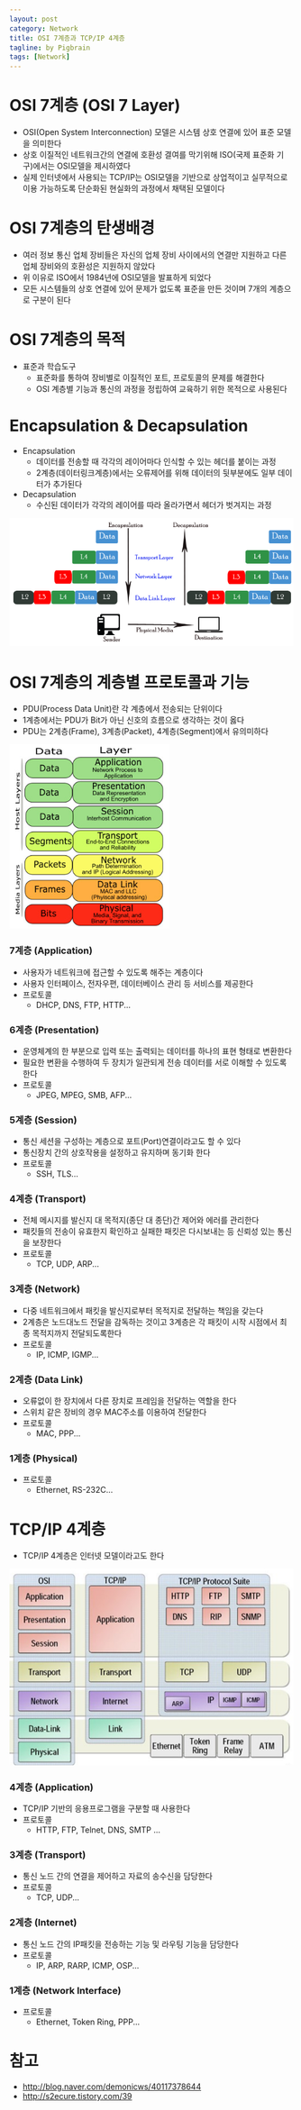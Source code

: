 ```yaml
---
layout: post
category: Network
title: OSI 7계층과 TCP/IP 4계층
tagline: by Pigbrain
tags: [Network]
---
```


<!--more-->

# OSI 7계층 (OSI 7 Layer)
* OSI(Open System Interconnection) 모델은 시스템 상호 연결에 있어 표준 모델을 의미한다  
* 상호 이질적인 네트워크간의 연결에 호환성 결여를 막기위해 ISO(국제 표준화 기구)에서는 OSI모델을 제시하였다  
* 실제 인터넷에서 사용되는 TCP/IP는 OSI모델을 기반으로 상업적이고 실무적으로 이용 가능하도록 단순화된 현실화의 과정에서 채택된 모델이다  
 
# OSI 7계층의 탄생배경  
* 여러 정보 통신 업체 장비들은 자신의 업체 장비 사이에서의 연결만 지원하고 다른 업체 장비와의 호환성은 지원하지 않았다  
* 위 이유로 ISO에서 1984년에 OSI모델을 발표하게 되었다  
* 모든 시스템들의 상호 연결에 있어 문제가 없도록 표준을 만든 것이며 7개의 계층으로 구분이 된다  

# OSI 7계층의 목적  
* 표준과 학습도구  
	* 표준화를 통하여 장비별로 이질적인 포트, 프로토콜의 문제를 해결한다  
	* OSI 계층별 기능과 통신의 과정을 정립하여 교육하기 위한 목적으로 사용된다    
  
# Encapsulation & Decapsulation  
* Encapsulation  
	* 데이터를 전송할 때 각각의 레이어마다 인식할 수 있는 헤더를 붙이는 과정  
	* 2계층(데이터링크계층)에서는 오류제어를 위해 데이터의 뒷부분에도 일부 데이터가 추가된다  
* Decapsulation  
	* 수신된 데이터가 각각의 레이어를 따라 올라가면서 헤더가 벗겨지는 과정  
  
<img src="/assets/themes/Snail/img/Network/OSI7/capsulation.png" alt="">    
  
# OSI 7계층의 계층별 프로토콜과 기능  
* PDU(Process Data Unit)란 각 계층에서 전송되는 단위이다  
* 1계층에서는 PDU가 Bit가 아닌 신호의 흐름으로 생각하는 것이 옳다    
* PDU는 2계층(Frame), 3계층(Packet), 4계층(Segment)에서 유의미하다  
  
<img src="/assets/themes/Snail/img/Network/OSI7/pdu.png" alt="">    
  
  
### 7계층 (Application)  
* 사용자가 네트워크에 접근할 수 있도록 해주는 계층이다  
* 사용자 인터페이스, 전자우편, 데이터베이스 관리 등 서비스를 제공한다  
* 프로토콜  
	* DHCP, DNS, FTP, HTTP...  
### 6계층 (Presentation)  
* 운영체계의 한 부분으로 입력 또는 출력되는 데이터를 하나의 표현 형태로 변환한다  
* 필요한 변환을 수행하여 두 장치가 일관되게 전송 데이터를 서로 이해할 수 있도록 한다  
* 프로토콜  
	* JPEG, MPEG, SMB, AFP...  
### 5계층 (Session)  
* 통신 세션을 구성하는 계층으로 포트(Port)연결이라고도 할 수 있다  
* 통신장치 간의 상호작용을 설정하고 유지하며 동기화 한다  
* 프로토콜  
	* SSH, TLS...  
### 4계층 (Transport)  
* 전체 메시지를 발신지 대 목적지(종단 대 종단)간 제어와 에러를 관리한다  
* 패킷들의 전송이 유효한지 확인하고 실패한 패킷은 다시보내는 등 신뢰성 있는 통신을 보장한다  
* 프로토콜  
	* TCP, UDP, ARP...  
### 3계층 (Network)  
* 다중 네트워크에서 패킷을 발신지로부터 목적지로 전달하는 책임을 갖는다  
* 2계층은 노드대노드 전달을 감독하는 것이고 3계층은 각 패킷이 시작 시점에서 최종 목적지까지 전달되도록한다  
* 프로토콜  
	* IP, ICMP, IGMP...  
### 2계층 (Data Link)  
* 오류없이 한 장치에서 다른 장치로 프레임을 전달하는 역할을 한다  
* 스위치 같은 장비의 경우 MAC주소를 이용하여 전달한다  
* 프로토콜  
	* MAC, PPP...  
### 1계층 (Physical)  
* 프로토콜  
	* Ethernet, RS-232C...  
  
# TCP/IP 4계층  
* TCP/IP 4계층은 인터넷 모델이라고도 한다  
  
<img src="/assets/themes/Snail/img/Network/OSI7/tcpip4.png" alt="">    
  
### 4계층 (Application)  
* TCP/IP 기반의 응용프로그램을 구분할 때 사용한다  
* 프로토콜  
	* HTTP, FTP, Telnet, DNS, SMTP ...  
  
### 3계층 (Transport)  
* 통신 노드 간의 연결을 제어하고 자료의 송수신을 담당한다  
* 프로토콜  
	* TCP, UDP...  
  
### 2계층 (Internet)  
* 통신 노드 간의 IP패킷을 전송하는 기능 및 라우팅 기능을 담당한다  
* 프로토콜  
	* IP, ARP, RARP, ICMP, OSP...

### 1계층 (Network Interface)  
* 프로토콜  
	* Ethernet, Token Ring, PPP...  
  
  
  

# 참고 
* http://blog.naver.com/demonicws/40117378644  
* http://s2ecure.tistory.com/39    